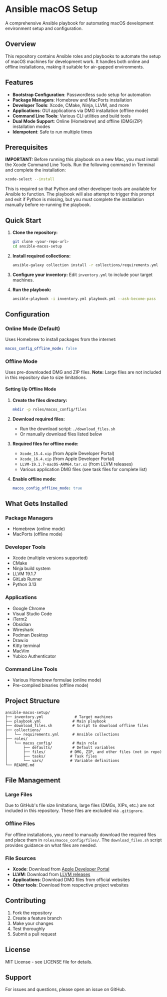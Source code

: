 # Ansible macOS Setup

A comprehensive Ansible playbook for automating macOS development environment setup and configuration.

## Overview

This repository contains Ansible roles and playbooks to automate the setup of macOS machines for development work. It handles both online and offline installations, making it suitable for air-gapped environments.

## Features

- **Bootstrap Configuration**: Passwordless sudo setup for automation
- **Package Managers**: Homebrew and MacPorts installation
- **Developer Tools**: Xcode, CMake, Ninja, LLVM, and more
- **Applications**: GUI applications via DMG installation (offline mode)
- **Command Line Tools**: Various CLI utilities and build tools
- **Dual Mode Support**: Online (Homebrew) and offline (DMG/ZIP) installation modes
- **Idempotent**: Safe to run multiple times

## Prerequisites

**IMPORTANT:**
Before running this playbook on a new Mac, you must install the Xcode Command Line Tools. Run the following command in Terminal and complete the installation:

```bash
xcode-select --install
```

This is required so that Python and other developer tools are available for Ansible to function. The playbook will also attempt to trigger this prompt and exit if Python is missing, but you must complete the installation manually before re-running the playbook.

## Quick Start

1. **Clone the repository:**
   ```bash
   git clone <your-repo-url>
   cd ansible-macos-setup
   ```

2. **Install required collections:**
   ```bash
   ansible-galaxy collection install -r collections/requirements.yml
   ```

3. **Configure your inventory:**
   Edit `inventory.yml` to include your target machines.

4. **Run the playbook:**
   ```bash
   ansible-playbook -i inventory.yml playbook.yml --ask-become-pass
   ```

## Configuration

### Online Mode (Default)
Uses Homebrew to install packages from the internet:
```yaml
macos_config_offline_mode: false
```

### Offline Mode
Uses pre-downloaded DMG and ZIP files. **Note:** Large files are not included in this repository due to size limitations.

#### Setting Up Offline Mode

1. **Create the files directory:**
   ```bash
   mkdir -p roles/macos_config/files
   ```

2. **Download required files:**
   - Run the download script: `./download_files.sh`
   - Or manually download files listed below

3. **Required files for offline mode:**
   - `Xcode_15.4.xip` (from Apple Developer Portal)
   - `Xcode_16.4.xip` (from Apple Developer Portal)
   - `LLVM-19.1.7-macOS-ARM64.tar.xz` (from LLVM releases)
   - Various application DMG files (see task files for complete list)

4. **Enable offline mode:**
   ```yaml
   macos_config_offline_mode: true
   ```

## What Gets Installed

### Package Managers
- Homebrew (online mode)
- MacPorts (offline mode)

### Developer Tools
- Xcode (multiple versions supported)
- CMake
- Ninja build system
- LLVM 19.1.7
- GitLab Runner
- Python 3.13

### Applications
- Google Chrome
- Visual Studio Code
- iTerm2
- Obsidian
- Wireshark
- Podman Desktop
- Draw.io
- Kitty terminal
- MacVim
- Yubico Authenticator

### Command Line Tools
- Various Homebrew formulae (online mode)
- Pre-compiled binaries (offline mode)

## Project Structure

```
ansible-macos-setup/
├── inventory.yml              # Target machines
├── playbook.yml              # Main playbook
├── download_files.sh         # Script to download offline files
├── collections/
│   └── requirements.yml      # Ansible collections
├── roles/
│   └── macos_config/         # Main role
│       ├── defaults/         # Default variables
│       ├── files/           # DMG, ZIP, and other files (not in repo)
│       ├── tasks/           # Task files
│       └── vars/            # Variable definitions
└── README.md
```

## File Management

### Large Files
Due to GitHub's file size limitations, large files (DMGs, XIPs, etc.) are not included in this repository. These files are excluded via `.gitignore`.

### Offline Files
For offline installations, you need to manually download the required files and place them in `roles/macos_config/files/`. The `download_files.sh` script provides guidance on what files are needed.

### File Sources
- **Xcode**: Download from [Apple Developer Portal](https://developer.apple.com/download/)
- **LLVM**: Download from [LLVM releases](https://releases.llvm.org/)
- **Applications**: Download DMG files from official websites
- **Other tools**: Download from respective project websites

## Contributing

1. Fork the repository
2. Create a feature branch
3. Make your changes
4. Test thoroughly
5. Submit a pull request

## License

MIT License - see LICENSE file for details.

## Support

For issues and questions, please open an issue on GitHub.
